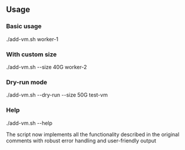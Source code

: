 ## Usage

### Basic usage

./add-vm.sh worker-1

### With custom size

./add-vm.sh --size 40G worker-2

### Dry-run mode

./add-vm.sh --dry-run --size 50G test-vm

### Help

./add-vm.sh --help

The script now implements all the functionality described in the original comments with robust error
handling and user-friendly output
